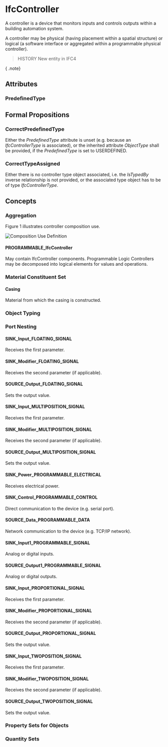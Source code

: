 # IfcController

A controller is a device that monitors inputs and controls outputs within a building automation system.

A controller may be physical (having placement within a spatial structure) or logical (a software interface or aggregated within a programmable physical controller).

> HISTORY  New entity in IFC4

{ .note}
>

## Attributes

### PredefinedType


## Formal Propositions

### CorrectPredefinedType
Either the _PredefinedType_ attribute is unset (e.g. because an _IfcControllerType_ is associated), or the inherited attribute _ObjectType_ shall be provided, if the _PredefinedType_ is set to USERDEFINED.

### CorrectTypeAssigned
Either there is no controller type object associated, i.e. the _IsTypedBy_ inverse relationship is not provided, or the associated type object has to be of type _IfcControllerType_.

## Concepts

### Aggregation

Figure 1 illustrates controller composition use.

![Composition Use Definition](../../../../figures/ifccontroller-composition.png "Figure 1 &mdash; Controller composition use")

#### PROGRAMMABLE_IfcController

May contain IfcController components. Programmable Logic Controllers may be decomposed into logical elements for values and operations.

### Material Constituent Set



#### Casing

Material from which the casing is constructed.

### Object Typing



### Port Nesting



#### SINK_Input_FLOATING_SIGNAL

Receives the first parameter.

#### SINK_Modifier_FLOATING_SIGNAL

Receives the second parameter (if applicable).

#### SOURCE_Output_FLOATING_SIGNAL

Sets the output value.

#### SINK_Input_MULTIPOSITION_SIGNAL

Receives the first parameter.

#### SINK_Modifier_MULTIPOSITION_SIGNAL

Receives the second parameter (if applicable).

#### SOURCE_Output_MULTIPOSITION_SIGNAL

Sets the output value.

#### SINK_Power_PROGRAMMABLE_ELECTRICAL

Receives electrical power.

#### SINK_Control_PROGRAMMABLE_CONTROL

Direct communication to the device (e.g. serial port).

#### SOURCE_Data_PROGRAMMABLE_DATA

Network communication to the device (e.g. TCP/IP network).

#### SINK_Input1_PROGRAMMABLE_SIGNAL

Analog or digital inputs.

#### SOURCE_Output1_PROGRAMMABLE_SIGNAL

Analog or digital outputs.

#### SINK_Input_PROPORTIONAL_SIGNAL

Receives the first parameter.

#### SINK_Modifier_PROPORTIONAL_SIGNAL

Receives the second parameter (if applicable).

#### SOURCE_Output_PROPORTIONAL_SIGNAL

Sets the output value.

#### SINK_Input_TWOPOSITION_SIGNAL

Receives the first parameter.

#### SINK_Modifier_TWOPOSITION_SIGNAL

Receives the second parameter (if applicable).

#### SOURCE_Output_TWOPOSITION_SIGNAL

Sets the output value.

### Property Sets for Objects



### Quantity Sets



